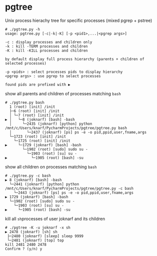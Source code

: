 # pgtree
Unix process hierachy tree for specific processes (mixed pgrep + pstree)

```
# ./pgtree.py -h
usage: pgtree.py [-c|-k|-K] [-p <pid1>,...|<pgrep args>]

-c : display processes and children only 
-k : kill -TERM processes and children
-K : kill -KILL processes and children

by default display full process hierarchy (parents + children of selected processes)

-p <pids> : select processes pids to display hierarchy
<pgrep args> : use pgrep to select processes

found pids are prefixed with ▶  

```

show all parents and children of processes matching `bash`
``` 
# ./pgtree.py bash
  1 (root) [init] /init
  ├─6 (root) [init] /init
  │ └─7 (root) [init] /init
▶ │   └─8 (joknarf) [bash] -bash
  │     └─2435 (joknarf) [python] python /mnt/c/Users/knarf/PycharmProjects/pgtree/pgtree.py bash
  │       └─2437 (joknarf) [ps] ps -e -o pid,ppid,user,fname,args
  └─1723 (root) [init] /init
    └─1725 (root) [init] /init
▶     └─1729 (joknarf) [bash] -bash
        └─1902 (root) [sudo] sudo su -
          └─1903 (root) [su] su -
▶           └─1905 (root) [bash] -su
```

show all children on processes matching `bash`
```
# ./pgtree.py -c bash
▶ 8 (joknarf) [bash] -bash
  └─2441 (joknarf) [python] python /mnt/c/Users/knarf/PycharmProjects/pgtree/pgtree.py -c bash
    └─2443 (joknarf) [ps] ps -e -o pid,ppid,user,fname,args
▶ 1729 (joknarf) [bash] -bash
  └─1902 (root) [sudo] sudo su -
    └─1903 (root) [su] su -
▶     └─1905 (root) [bash] -su
```
 
 kill all `sh`processes of user joknarf  and its children
 ```
# ./pgtree -K -u joknarf -x sh
▶ 2478 (joknarf) [sh] sh
  ├─2480 (joknarf) [sleep] sleep 9999
  └─2481 (joknarf) [top] top
kill 2481 2480 2478
Confirm ? (y/n) y
```

